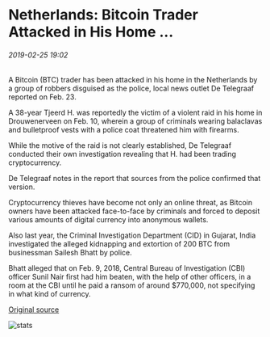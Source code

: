 # Netherlands: Bitcoin Trader Attacked in His Home ...

###### 2019-02-25 19:02

A Bitcoin (BTC) trader has been attacked in his home in the Netherlands by a group of robbers disguised as the police, local news outlet De Telegraaf reported on Feb. 23.

A 38-year Tjeerd H. was reportedly the victim of a violent raid in his home in Drouwenerveen on Feb. 10, wherein a group of criminals wearing balaclavas and bulletproof vests with a police coat threatened him with firearms.

While the motive of the raid is not clearly established, De Telegraaf conducted their own investigation revealing that H. had been trading cryptocurrency.

De Telegraaf notes in the report that sources from the police confirmed that version.

Cryptocurrency thieves have become not only an online threat, as Bitcoin owners have been attacked face-to-face by criminals and forced to deposit various amounts of digital currency into anonymous wallets.

Also last year, the Criminal Investigation Department (CID) in Gujarat, India investigated the alleged kidnapping and extortion of 200 BTC from businessman Sailesh Bhatt by police.

Bhatt alleged that on Feb. 9, 2018, Central Bureau of Investigation (CBI) officer Sunil Nair first had him beaten, with the help of other officers, in a room at the CBI until he paid a ransom of around $770,000, not specifying in what kind of currency.

[Original source](https://cointelegraph.com/news/netherlands-bitcoin-trader-attacked-in-his-home)

![stats](https://c.statcounter.com/11760860/0/a89fa40b/1/ "stats")